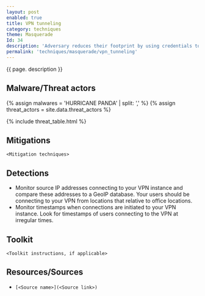 ```yaml
---
layout: post
enabled: true
title: VPN tunneling
category: techniques
theme: Masquerade
Id: 34
description: 'Adversary reduces their footprint by using credentials to directly connect to the network and masquerade as VPN users instead of relying on the RAT.'
permalink: 'techniques/masquerade/vpn_tunneling'
---
```

{{ page. description }}

## Malware/Threat actors

<!-- Threat actors table -->
{% assign malwares = 'HURRICANE PANDA' | split: ',' %}
{% assign threat_actors = site.data.threat_actors %}

{% include threat_table.html %}

## Mitigations

`<Mitigation techniques>`

## Detections

* Monitor source IP addresses connecting to your VPN instance and compare these addresses to a GeoIP database. Your users should be connecting to your VPN from locations that relative to office locations.
* Monitor timestamps when connections are initiated to your VPN instance. Look for timestamps of users connecting to the VPN at irregular times.

## Toolkit

`<Toolkit instructions, if applicable>`

## Resources/Sources

* `[<Source name>](<Source link>)`
